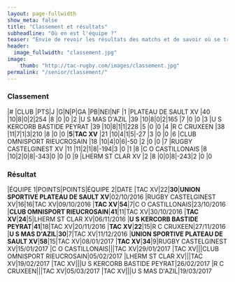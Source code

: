 ```yaml
---
layout: page-fullwidth
show_meta: false
title: "Classement et résultats"
subheadline: "Où en est l'équipe ?"
teaser: "Envie de revoir les résultats des matchs et de savoir où se trouve le TAC au classement !? C'est par ici !!"
header:
  image_fullwidth: "classement.jpg"
image:
    thumb: "http://tac-rugby.com/images/classement.jpg"
permalink: "/senior/classement/"
---
```


### Classement


|#    |CLUB                       |PTS|J |G|N|P|GA  |PB|NEI|NF
|1    |PLATEAU DE SAULT XV        |40 |10|8|0|2|254 |8 |0  |0
|2    |U S MAS D'AZIL             |39 |10|8|0|2|165 |7 |0  |0
|3    |U S KERCORB BASTIDE PEYRAT |39 |10|8|1|1|228 |5 |0  |0
|4    |R C CRUXEEN                |38 |11|7|1|3|210 |8 |0  |0
|**5**|**TAC XV**                 |21 |10|4|1|5|-27 |3 |0  |0
|6    |CLUB OMNISPORT RIEUCROSAIN |18 |10|4|0|6|-50 |2 |0  |0
|7    |RUGBY CASTELGINEST XV      |11 |11|2|1|8|-194|3 |0  |1
|8    |C O CASTILLONAIS           |8  |10|2|0|8|-343|0 |0  |0
|9    |LHERM ST CLAR XV           |2  |8 |0|0|8|-243|2 |0  |0


### Résultat


|ÉQUIPE 1|POINTS|POINTS|ÉQUIPE 2|DATE
|TAC XV|22|**30**|**UNION SPORTIVE PLATEAU DE SAULT XV**|02/10/2016
|RUGBY CASTELGINEST XV|16|16|TAC XV|09/10/2016
|**TAC XV**|**54**|7|C O CASTILLONAIS|23/10/2016
|**CLUB OMNISPORT RIEUCROSAIN**|**41**|11|TAC XV|30/10/2016
|**TAC XV**|**24**|5|LHERM ST CLAR XV|06/11/2016
|**U S KERCORB BASTIDE PEYRAT**|**41**|18|TAC XV|20/11/2016
|**TAC XV**|**22**|15|R C CRUXEEN|27/11/2016
|**U S MAS D'AZIL**|**30**|7|TAC XV|11/12/2016
|**UNION SPORTIVE PLATEAU DE SAULT XV**|**58**|15|TAC XV|08/01/2017
|**TAC XV**|**34**|9|RUGBY CASTELGINEST XV|15/01/2017
|C O CASTILLONAIS|||TAC XV|29/01/2017
|TAC XV|||CLUB OMNISPORT RIEUCROSAIN|05/02/2017
|LHERM ST CLAR XV|||TAC XV|19/02/2017
|TAC XV|||U S KERCORB BASTIDE PEYRAT|26/02/2017
|R C CRUXEEN|||TAC XV|05/03/2017
|TAC XV|||U S MAS D'AZIL|19/03/2017

